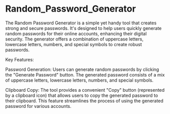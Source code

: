 # Random_Password_Generator
The Random Password Generator is a simple yet handy tool that creates strong and secure passwords. It's designed to help users quickly generate random passwords for their online accounts, enhancing their digital security. The generator offers a combination of uppercase letters, lowercase letters, numbers, and special symbols to create robust passwords.

Key Features:

Password Generation: Users can generate random passwords by clicking the "Generate Password" button. The generated password consists of a mix of uppercase letters, lowercase letters, numbers, and special symbols.

Clipboard Copy: The tool provides a convenient "Copy" button (represented by a clipboard icon) that allows users to copy the generated password to their clipboard. This feature streamlines the process of using the generated password for various accounts.
